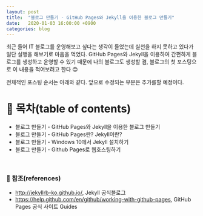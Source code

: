 ```yaml
---
layout: post
title:  "블로그 만들기 - GitHub Pages와 Jekyll을 이용한 블로그 만들기"
date:   2020-01-03 16:00:00 +0900
categories: blog
---
```


최근 들어 IT 블로그를 운영해보고 싶다는 생각이 들었는데 실천을 하지 못하고 있다가 일단 실행을 해보기로 마음을 먹었다. GitHub Pages와 Jekyll을 이용하여 간편하게 블로그를 생성하고 운영할 수 있기 때문에 나의 블로그도 생성할 겸, 블로그의 첫 포스팅으로 이 내용을 적어보려고 한다 :blush:

전체적인 포스팅 순서는 아래와 같다. 앞으로 수정되는 부분은 추가를할 예정이다.

# :book: 목차(table of contents)
- 블로그 만들기 - GitHub Pages와 Jekyll을 이용한 블로그 만들기
- 블로그 만들기 - GitHub Pages란? Jekyll이란?
- 블로그 만들기 - Windows 10에서 Jekyll 설치하기
- 블로그 만들기 - Github Pages로 웹호스팅하기
<br>

### :bookmark_tabs: 참조(references)
- http://jekyllrb-ko.github.io/, Jekyll 공식블로그
- https://help.github.com/en/github/working-with-github-pages, GitHub Pages 공식 사이트 Guides
